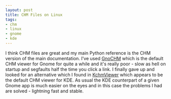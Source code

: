 ```yaml
---
layout: post
title: CHM Files on Linux
tags:
- chm
- linux
- gnome
- kde
---
```

I think CHM files are great and my main Python reference is the CHM version of
the main documentation. I've used [GnoCHM](http://gnochm.sourceforge.net/)
which is the default CHM viewer for Gnome for quite a while and it's really
poor - slow as hell on startup and segfaults half the time you click a link. I
finally gave up and looked for an alternative which I found in
[KchmViewer](http://www.kchmviewer.net/) which appears to be the default CHM
viewer for KDE. As usual the KDE counterpart of a given Gnome app is much
easier on the eyes and in this case the problems I had are solved - lightning
fast and stable.
